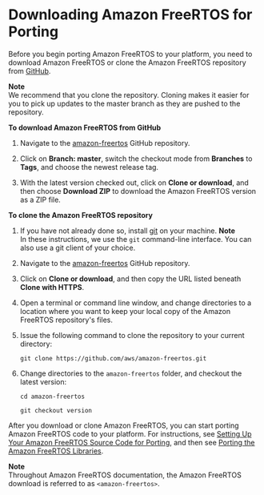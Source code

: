 # Downloading Amazon FreeRTOS for Porting<a name="porting-download"></a>

Before you begin porting Amazon FreeRTOS to your platform, you need to download Amazon FreeRTOS or clone the Amazon FreeRTOS repository from [GitHub](https://github.com/aws/amazon-freertos)\.

**Note**  
We recommend that you clone the repository\. Cloning makes it easier for you to pick up updates to the master branch as they are pushed to the repository\.

**To download Amazon FreeRTOS from GitHub**

1. Navigate to the [amazon\-freertos](https://github.com/aws/amazon-freertos) GitHub repository\.

1. Click on **Branch: master**, switch the checkout mode from **Branches** to **Tags**, and choose the newest release tag\.

1. With the latest version checked out, click on **Clone or download**, and then choose **Download ZIP** to download the Amazon FreeRTOS version as a ZIP file\.

**To clone the Amazon FreeRTOS repository**

1. If you have not already done so, install [git](https://git-scm.com/) on your machine\.
**Note**  
In these instructions, we use the `git` command\-line interface\. You can also use a git client of your choice\.

1. Navigate to the [amazon\-freertos](https://github.com/aws/amazon-freertos) GitHub repository\.

1. Click on **Clone or download**, and then copy the URL listed beneath **Clone with HTTPS**\.

1. Open a terminal or command line window, and change directories to a location where you want to keep your local copy of the Amazon FreeRTOS repository's files\.

1. Issue the following command to clone the repository to your current directory:

   ```
   git clone https://github.com/aws/amazon-freertos.git
   ```

1. Change directories to the `amazon-freertos` folder, and checkout the latest version:

   ```
   cd amazon-freertos
   ```

   ```
   git checkout version
   ```

After you download or clone Amazon FreeRTOS, you can start porting Amazon FreeRTOS code to your platform\. For instructions, see [Setting Up Your Amazon FreeRTOS Source Code for Porting](porting-set-up-project.md), and then see [Porting the Amazon FreeRTOS Libraries](afr-porting.md)\.

**Note**  
Throughout Amazon FreeRTOS documentation, the Amazon FreeRTOS download is referred to as `<amazon-freertos>`\.